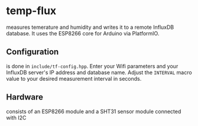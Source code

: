 # temp-flux
measures temerature and humidity and writes it to a remote InfluxDB database. It uses the ESP8266 core for Arduino via PlatformIO.

## Configuration
is done in `include/tf-config.hpp`. Enter your Wifi parameters and your InfluxDB server's IP address and database name. Adjust the `INTERVAL` macro value to your desired measurement interval in seconds.

## Hardware
consists of an ESP8266 module and a SHT31 sensor module connected with I2C
